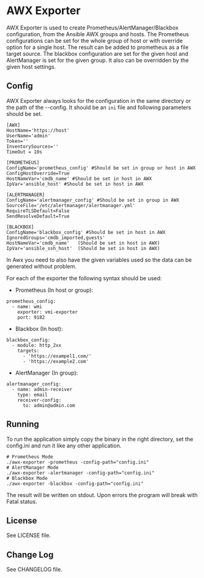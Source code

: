 # AWX Exporter

AWX Exporter is used to create Prometheus/AlertManager/Blackbox
configuration, from the Ansible AWX groups and hosts. The Prometheus
configurations can be set for the whole group of host or with override
option for a single host. The result can be added to prometheus as
a file target source. The blackbox configuration are set for the given
host and AlertManager is set for the given group. It also can be 
overridden by the given host settings.  

## Config

AWX Exporter always looks for the configuration in the same directory
or the path of the --config. It should be an `ini` file and following
parameters should be set.


```lang=ini
[AWX]
HostName='https://host'
UserName='admin'
Token=''
InventorySources=''
TimeOut = 10s

[PROMETHEUS]
ConfigName='prometheus_config' #Should be set in group or host in AWX
ConfigHostOverride=True
HostNameVar='cmdb_name' #Should be set in host in AWX
IpVar='ansible_host' #Should be set in host in AWX

[ALERTMANAGER]
ConfigName='alertmanager_config' #Should be set in group in AWX
SourceFile='/etc/alertmanager/alertmanager.yml'
RequireTLSDefault=False
SendResolveDefault=True

[BLACKBOX]
ConfigName='blackbox_config' #Should be set in host in AWX
IgnoredGroups='cmdb_imported,guests'
HostNameVar='cmdb_name'   (Should be set in host in AWX)
IpVar='ansible_ssh_host'  (Should be set in host in AWX)
```

In Awx you need to also have the given variables used so the data can
be generated without problem.

For each of the exporter the following syntax should be used:

- Prometheus (In host or group): 

```lang=yaml
prometheus_config:
  - name: wmi
    exporter: vmi-exporter
    port: 9182
```

- Blackbox (In host):

```lang=yaml
blackbox_config:
  - module: http_2xx
    targets:
      - 'https://exampel1.com/'
      - 'https://example2.com'
```

- AlertManager (In group):

```lang=yaml
alertmanager_config:
  - name: admin-receiver
    type: email
    receiver-config:
      to: admin@admin.com
```
## Running

To run the application simply copy the binary in the right directory,
set the config.ini and run it like any other application.

```lang=bash
# Prometheus Mode
./awx-exporter -prometheus -config-path="config.ini"
# AlertManager Mode
./awx-exporter -alertmanager -config-path="config.ini"
# Blackbox Mode
./awx-exporter -blackbox -config-path="config.ini"
```

The result will be written on stdout. Upon errors the program
will break with Fatal status.

## License

See LICENSE file.

## Change Log

See CHANGELOG file.